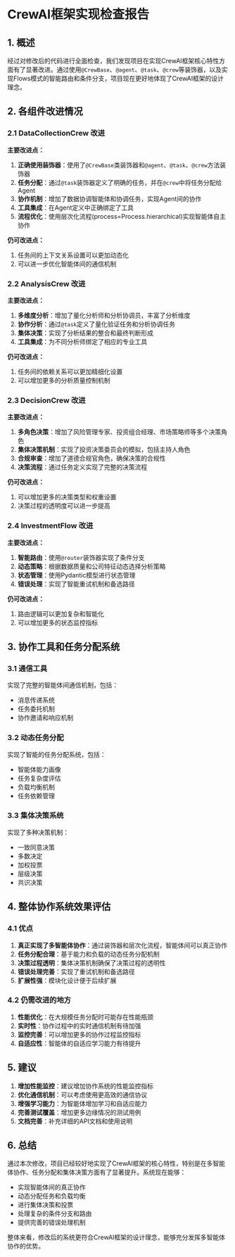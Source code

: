 # CrewAI框架实现检查报告

## 1. 概述

经过对修改后的代码进行全面检查，我们发现项目在实现CrewAI框架核心特性方面有了显著改进。通过使用`@CrewBase`、`@agent`、`@task`、`@crew`等装饰器，以及实现Flows模式的智能路由和条件分支，项目现在更好地体现了CrewAI框架的设计理念。

## 2. 各组件改进情况

### 2.1 DataCollectionCrew 改进

**主要改进点：**
1. **正确使用装饰器**：使用了`@CrewBase`类装饰器和`@agent`、`@task`、`@crew`方法装饰器
2. **任务分配**：通过`@task`装饰器定义了明确的任务，并在`@crew`中将任务分配给Agent
3. **协作机制**：增加了数据协调智能体和协调任务，实现Agent间的协作
4. **工具集成**：在Agent定义中正确绑定了工具
5. **流程优化**：使用层次化流程(process=Process.hierarchical)实现智能体自主协作

**仍可改进点：**
1. 任务间的上下文关系设置可以更加动态化
2. 可以进一步优化智能体间的通信机制

### 2.2 AnalysisCrew 改进

**主要改进点：**
1. **多维度分析**：增加了量化分析师和分析协调员，丰富了分析维度
2. **协作分析**：通过`@task`定义了量化验证任务和分析协调任务
3. **集体决策**：实现了分析结果的整合和最终判断形成
4. **工具集成**：为不同分析师绑定了相应的专业工具

**仍可改进点：**
1. 任务间的依赖关系可以更加精细化设置
2. 可以增加更多的分析质量控制机制

### 2.3 DecisionCrew 改进

**主要改进点：**
1. **多角色决策**：增加了风险管理专家、投资组合经理、市场策略师等多个决策角色
2. **集体决策机制**：实现了投资决策委员会的模拟，包括主持人角色
3. **合规审查**：增加了道德合规官角色，确保决策的合规性
4. **决策流程**：通过任务定义实现了完整的决策流程

**仍可改进点：**
1. 可以增加更多的决策类型和权重设置
2. 决策过程的透明度可以进一步提高

### 2.4 InvestmentFlow 改进

**主要改进点：**
1. **智能路由**：使用`@router`装饰器实现了条件分支
2. **动态策略**：根据数据质量和公司特征动态选择分析策略
3. **状态管理**：使用Pydantic模型进行状态管理
4. **错误处理**：实现了智能重试机制和备选路径

**仍可改进点：**
1. 路由逻辑可以更加复杂和智能化
2. 可以增加更多的状态监控指标

## 3. 协作工具和任务分配系统

### 3.1 通信工具
实现了完整的智能体间通信机制，包括：
- 消息传递系统
- 任务委托机制
- 协作邀请和响应机制

### 3.2 动态任务分配
实现了智能的任务分配系统，包括：
- 智能体能力画像
- 任务复杂度评估
- 负载均衡机制
- 任务依赖管理

### 3.3 集体决策系统
实现了多种决策机制：
- 一致同意决策
- 多数决定
- 加权投票
- 层级决策
- 共识决策

## 4. 整体协作系统效果评估

### 4.1 优点
1. **真正实现了多智能体协作**：通过装饰器和层次化流程，智能体间可以真正协作
2. **任务分配合理**：基于能力和负载的动态任务分配机制
3. **决策过程透明**：集体决策机制确保了决策过程的透明性
4. **错误处理完善**：实现了重试机制和备选路径
5. **扩展性强**：模块化设计便于后续扩展

### 4.2 仍需改进的地方
1. **性能优化**：在大规模任务分配时可能存在性能瓶颈
2. **实时性**：协作过程中的实时通信机制有待加强
3. **监控完善**：可以增加更多的协作过程监控指标
4. **自适应性**：智能体的自适应学习能力有待提升

## 5. 建议

1. **增加性能监控**：建议增加协作系统的性能监控指标
2. **优化通信机制**：可以考虑使用更高效的通信协议
3. **增强学习能力**：为智能体增加学习和自适应能力
4. **完善测试覆盖**：增加更多边缘情况的测试用例
5. **文档完善**：补充详细的API文档和使用说明

## 6. 总结

通过本次修改，项目已经较好地实现了CrewAI框架的核心特性，特别是在多智能体协作、任务分配和集体决策方面有了显著提升。系统现在能够：
- 实现智能体间的真正协作
- 动态分配任务和负载均衡
- 进行集体决策和投票
- 处理复杂的条件分支和路由
- 提供完善的错误处理机制

整体来看，修改后的系统更符合CrewAI框架的设计理念，能够充分发挥多智能体协作的优势。